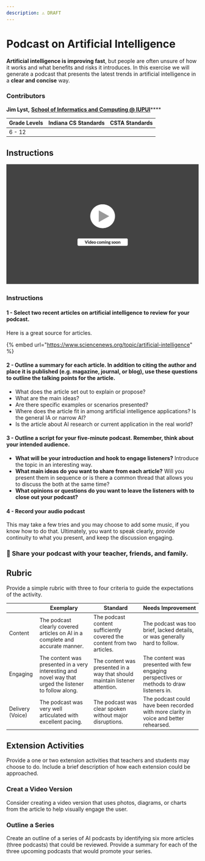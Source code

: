 ```yaml
---
description: ⚠️ DRAFT
---
```


# Podcast on Artificial Intelligence

**Artificial intelligence is improving fast**, but people are often unsure of how it works and what benefits and risks it introduces. In this exercise we will generate a podcast that presents the latest trends in artificial intelligence in a **clear and concise** way.

### Contributors

**Jim Lyst,** [**School of Informatics and Computing @ IUPUI**](https://soic.iupui.edu)****

| **Grade Levels** | **Indiana CS Standards** | **CSTA Standards** |
| ---------------- | ------------------------ | ------------------ |
| 6 - 12           |                          |                    |

## **Instructions**

![](<../../.gitbook/assets/vidComing (3).png>)

### **Instructions**

#### 1 - **Select two recent articles on artificial intelligence to review for your podcast.**

Here is a great source for articles.

{% embed url="https://www.sciencenews.org/topic/artificial-intelligence" %}

#### 2 - **Outline a summary for each article.** In addition to citing the author and place it is published (e.g. magazine, journal, or blog), use these questions to outline the talking points for the article.

* What does the article set out to explain or propose?
* What are the main ideas?
* Are there specific examples or scenarios presented?
* Where does the article fit in among artificial intelligence applications? Is the general IA or narrow AI?
* Is the article about AI research or current application in the real world?

#### 3 - Outline a script for your five-minute podcast. Remember, think about your intended audience.

* **What will be your introduction and hook to engage listeners?** Introduce the topic in an interesting way.
* **What main ideas do you want to share from each article?** Will you present them in sequence or is there a common thread that allows you to discuss the both at the same time?
* **What opinions or questions do you want to leave the listeners with to close out your podcast?**

#### 4 - Record your audio podcast

This may take a few tries and you may choose to add some music, if you know how to do that. Ultimately, you want to speak clearly, provide continuity to what you present, and keep the discussion engaging.

### 🎉 Share your podcast with your teacher, friends, and family.

## **Rubric**

Provide a simple rubric with three to four criteria to guide the expectations of the activity.

|                  | Exemplary                                                                                              | Standard                                                                    | Needs Improvement                                                                         |
| ---------------- | ------------------------------------------------------------------------------------------------------ | --------------------------------------------------------------------------- | ----------------------------------------------------------------------------------------- |
| Content          | The podcast clearly covered articles on AI in a complete and accurate manner.                          | The podcast content sufficiently covered the content from two articles.     | The podcast was too brief, lacked details, or was generally hard to follow.               |
| Engaging         | The content was presented in a very interesting and novel way that urged the listener to follow along. | The content was presented in a way that should maintain listener attention. | The content was presented with few engaging perspectives or methods to draw listeners in. |
| Delivery (Voice) | The podcast was very well articulated with excellent pacing.                                           | The podcast was clear spoken without major disruptions.                     | The podcast could have been recorded with more clarity in voice and better rehearsed.     |

## **Extension Activities**

Provide a one or two extension activities that teachers and students may choose to do. Include a brief description of how each extension could be approached.

### Creat a Video Version

Consider creating a video version that uses photos, diagrams, or charts from the article to help visually engage the user.

### Outline a Series

Create an outline of a series of AI podcasts by identifying six more articles (three podcasts) that could be reviewed. Provide a summary for each of the three upcoming podcasts that would promote your series.

